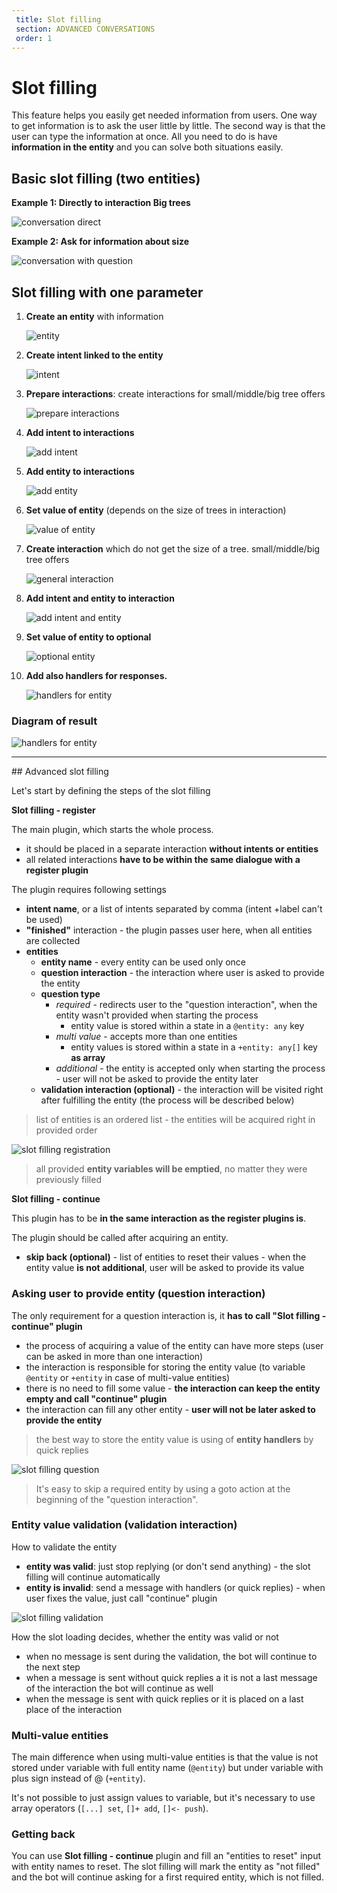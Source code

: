 ```yaml
---
 title: Slot filling
 section: ADVANCED CONVERSATIONS
 order: 1
---
```


# Slot filling

This feature helps you easily get needed information from users. One way to get information is to ask the user little by little. The second way is that the user can type the information at once. All you need to do is have **information in the entity** and you can solve both situations easily.

## Basic slot filling (two entities)

**Example 1: Directly to interaction Big trees**

![conversation direct](./image_1.png)

**Example 2: Ask for information about size**

![conversation with question](./image_2.png)

## Slot filling with one parameter

1. **Create an entity** with information

    ![entity](./image_3.png)

2. **Create intent linked to the entity**

    ![intent](./image_4.png)

3. **Prepare interactions**: create interactions for small/middle/big tree offers

    ![prepare interactions](./image_5.png)

4. **Add intent to interactions**

    ![add intent](./image_6.png)

5. **Add entity to interactions**

    ![add entity](./image_7.png)

6. **Set value of entity** (depends on the size of trees in interaction)

    ![value of entity](./image_8.png)

7. **Create interaction** which do not get the size of a tree. small/middle/big tree offers

    ![general interaction](./image_9.png)

8. **Add intent and entity to interaction**

    ![add intent and entity](./image_10.png)

9. **Set value of entity to optional**

    ![optional entity](./image_11.png)

10. **Add also handlers for responses.**

    ![handlers for entity](./image_12.png)

### Diagram of result

![handlers for entity](./image_13.png)

----------------------------------


## Advanced slot filling

Let's start by defining the steps of the slot filling

**Slot filling - register**

The main plugin, which starts the whole process.

- it should be placed in a separate interaction **without intents or entities**
- all related interactions **have to be within the same dialogue with a register plugin**

The plugin requires following settings

- **intent name**, or a list of intents separated by comma (intent +label can't be used)
- **"finished"** interaction - the plugin passes user here, when all entities are collected
- **entities**
    - **entity name** - every entity can be used only once
    - **question interaction** - the interaction where user is asked to provide the entity
    - **question type**
        - *required* - redirects user to the "question interaction", when the entity wasn't provided when starting the process
            - entity value is stored within a state in a `@entity: any` key
        - *multi value* - accepts more than one entities
            - entity values is stored within a state in a `+entity: any[]` key **as array**
        - *additional* - the entity is accepted only when starting the process - user will not be asked to provide the entity later
    - **validation interaction (optional)** - the interaction will be visited right after fulfilling the entity (the process will be described below)

> list of entities is an ordered list - the entities will be acquired right in provided order

![slot filling registration](./slot-filling-register.png)

> all provided **entity variables will be emptied**, no matter they were previously filled

**Slot filling - continue**

This plugin has to be **in the same interaction as the register plugins is**.

The plugin should be called after acquiring an entity.

- **skip back (optional)** - list of entities to reset their values - when the entity value **is not additional**, user will be asked to provide its value

### Asking user to provide entity (question interaction)

The only requirement for a question interaction is, it **has to call "Slot filling - continue" plugin**

- the process of acquiring a value of the entity can have more steps (user can be asked in more than one interaction)
- the interaction is responsible for storing the entity value (to variable `@entity` or `+entity` in case of multi-value entities)
- there is no need to fill some value - **the interaction can keep the entity empty and call "continue" plugin**
- the interaction can fill any other entity - **user will not be later asked to provide the entity**

> the best way to store the entity value is using of **entity handlers** by quick replies

![slot filling question](./slot-filling-register.png)

> It's easy to skip a required entity by using a goto action at the beginning of the "question interaction".

### Entity value validation (validation interaction)

How to validate the entity

- **entity was valid**: just stop replying (or don't send anything) - the slot filling will continue automatically
- **entity is invalid**: send a message with handlers (or quick replies) - when user fixes the value, just call "continue" plugin

![slot filling validation](./slot-filling-validation.png)

How the slot loading decides, whether the entity was valid or not

- when no message is sent during the validation, the bot will continue to the next step
- when a message is sent without quick replies a it is not a last message of the interaction the bot will continue as well
- when the message is sent with quick replies or it is placed on a last place of the interaction

### Multi-value entities

The main difference when using multi-value entities is that the value is not stored under variable with full entity name (`@entity`) but
under variable with plus sign instead of @ (`+entity`).

It's not possible to just assign values to variable, but it's necessary to use array operators (`[...] set`, `[]+ add`, `[]<- push`).

### Getting back

You can use **Slot filling - continue** plugin and fill an "entities to reset" input with entity names to reset.
The slot filling will mark the entity as "not filled" and the bot will continue asking for a first required entity, which is not filled.
